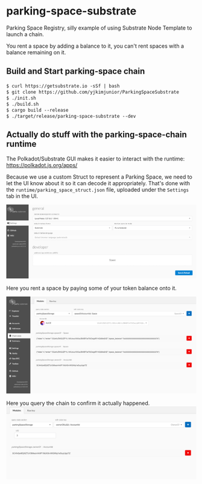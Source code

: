 # parking-space-substrate

Parking Space Registry, silly example of using Substrate Node Template to launch a chain.

You rent a space by adding a balance to it, you can't rent spaces with a balance remaining on it.

## Build and Start parking-space chain
```
$ curl https://getsubstrate.io -sSf | bash
$ git clone https://github.com/yjkimjunior/ParkingSpaceSubstrate
$ ./init.sh
$ ./build.sh
$ cargo build --release
$ ./target/release/parking-space-substrate --dev
```

## Actually do stuff with the parking-space-chain runtime
The Polkadot/Substrate GUI makes it easier to interact with the runtime:
<https://polkadot.js.org/apps/>

Because we use a custom Struct to represent a Parking Space, we need to let the UI know about it so it can decode it appropriately. That's done with the `runtime/parking_space_struct.json` file, uploaded under the `Settings` tab in the UI.

![](settings.png)

Here you rent a space by paying some of your token balance onto it.

![](extrinsic-rent-a-space.png)

Here you query the chain to confirm it actually happened.
![](extrinsic-chain-state-1.png)
